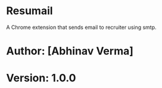 # Resumail
A Chrome extension that sends email to recruiter using smtp.
# Author: [Abhinav Verma]
# Version: 1.0.0